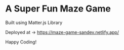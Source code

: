 # A Super Fun Maze Game

Built using Matter.js Library

Deployed at -> https://maze-game-sandev.netlify.app/

Happy Coding!
